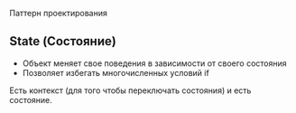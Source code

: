 Паттерн проектирования

## State (Состояние)

* Объект меняет свое поведения в зависимости от своего состояния
* Позволяет избегать многочисленных условий if

Есть контекст (для того чтобы переключать состояния) и есть состояние.